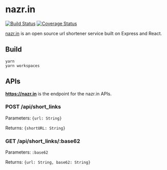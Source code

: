 # nazr.in

[![Build Status](https://travis-ci.org/oame/nazr.in.svg?branch=master)](https://travis-ci.org/oame/nazr.in) [![Coverage Status](https://coveralls.io/repos/github/oame/nazr.in/badge.svg?branch=master)](https://coveralls.io/github/oame/nazr.in?branch=master)

[nazr.in](https://nazr.in) is an open source url shortener service built on Express and React.

## Build

```
yarn
yarn workspaces
```

## APIs

**https://nazr.in** is the endpoint for the nazr.in APIs.

### POST /api/short_links

Parameters: `{url: String}`

Returns: `{shortURL: String}`

### GET /api/short_links/:base62

Parameters: `:base62`

Returns: `{url: String, base62: String}`
